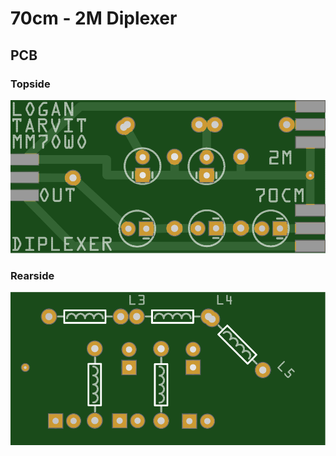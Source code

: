 # 70cm - 2M Diplexer

## PCB

### Topside

![Topside](https://raw.githubusercontent.com/AxiomYT/Electronic-Design/70CM%2C-2M-Diplexer/V1.0.0%20Diplexer1.PNG)

### Rearside

![Rearside](https://raw.githubusercontent.com/AxiomYT/Electronic-Design/70CM%2C-2M-Diplexer/V1.0.0%20Diplexer2.PNG)
